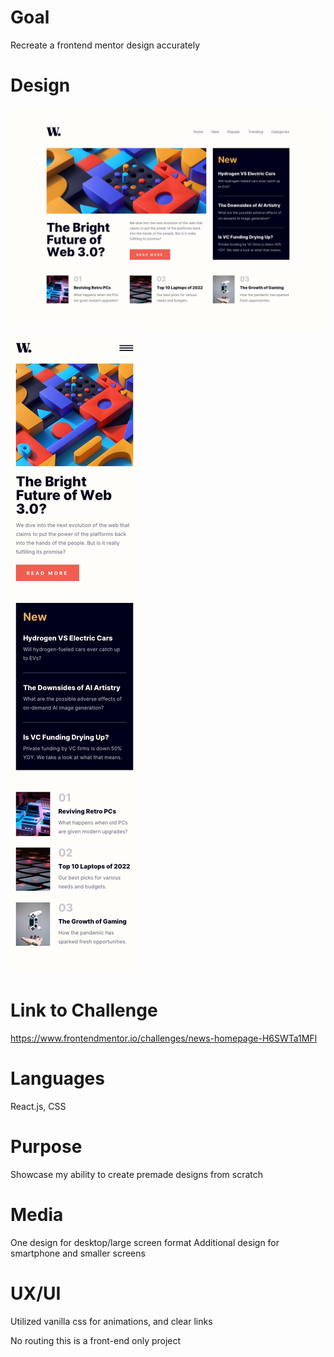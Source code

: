 # Goal
Recreate a frontend mentor design accurately


# Design
![challenge](https://github.com/seanmena/LandingPage/blob/main/src/design/desktop-design.jpg?raw=true)
![challenge](https://github.com/seanmena/LandingPage/blob/main/src/design/mobile-design.jpg?raw=true)

# Link to Challenge
https://www.frontendmentor.io/challenges/news-homepage-H6SWTa1MFl

# Languages
React.js, CSS

# Purpose
Showcase my ability to create premade designs from scratch

# Media
One design for desktop/large screen format
Additional design for smartphone and smaller screens

# UX/UI
Utilized vanilla css for animations, and clear links

No routing this is a front-end only project
